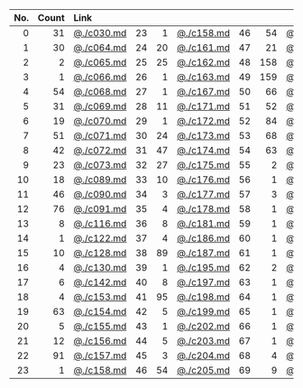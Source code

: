 | No. | Count | Link | | | | | | |
|----:|----:|:------------------------|----:|----:|:------------------------|----:|----:|:------------------------|
|   0 |  31 | [@./c030.md](./c030.md) |  23 |   1 | [@./c158.md](./c158.md) |  46 |  54 | [@./c205.md](./c205.md) |
|   1 |  30 | [@./c064.md](./c064.md) |  24 |  20 | [@./c161.md](./c161.md) |  47 |  21 | [@./c206.md](./c206.md) | 
|   2 |   2 | [@./c065.md](./c065.md) |  25 |  25 | [@./c162.md](./c162.md) |  48 | 158 | [@./c207.md](./c207.md) | 
|   3 |   1 | [@./c066.md](./c066.md) |  26 |   1 | [@./c163.md](./c163.md) |  49 | 159 | [@./c208.md](./c208.md) | 
|   4 |  54 | [@./c068.md](./c068.md) |  27 |   1 | [@./c167.md](./c167.md) |  50 |  66 | [@./c209.md](./c209.md) | 
|   5 |  31 | [@./c069.md](./c069.md) |  28 |  11 | [@./c171.md](./c171.md) |  51 |  52 | [@./c210.md](./c210.md) | 
|   6 |  19 | [@./c070.md](./c070.md) |  29 |   1 | [@./c172.md](./c172.md) |  52 |  84 | [@./c211.md](./c211.md) | 
|   7 |  51 | [@./c071.md](./c071.md) |  30 |  24 | [@./c173.md](./c173.md) |  53 |  68 | [@./c212.md](./c212.md) | 
|   8 |  42 | [@./c072.md](./c072.md) |  31 |  47 | [@./c174.md](./c174.md) |  54 |  63 | [@./c213.md](./c213.md) | 
|   9 |  23 | [@./c073.md](./c073.md) |  32 |  27 | [@./c175.md](./c175.md) |  55 |   2 | [@./c214.md](./c214.md) | 
|  10 |  18 | [@./c089.md](./c089.md) |  33 |  10 | [@./c176.md](./c176.md) |  56 |   1 | [@./c217.md](./c217.md) | 
|  11 |  46 | [@./c090.md](./c090.md) |  34 |   3 | [@./c177.md](./c177.md) |  57 |   3 | [@./c218.md](./c218.md) | 
|  12 |  76 | [@./c091.md](./c091.md) |  35 |   4 | [@./c178.md](./c178.md) |  58 |   1 | [@./c225.md](./c225.md) | 
|  13 |   8 | [@./c116.md](./c116.md) |  36 |   8 | [@./c181.md](./c181.md) |  59 |   1 | [@./c229.md](./c229.md) | 
|  14 |   1 | [@./c122.md](./c122.md) |  37 |   4 | [@./c186.md](./c186.md) |  60 |   1 | [@./c246.md](./c246.md) | 
|  15 |  10 | [@./c128.md](./c128.md) |  38 |  89 | [@./c187.md](./c187.md) |  61 |   1 | [@./c249.md](./c249.md) | 
|  16 |   4 | [@./c130.md](./c130.md) |  39 |   1 | [@./c195.md](./c195.md) |  62 |   2 | [@./c258.md](./c258.md) | 
|  17 |   6 | [@./c142.md](./c142.md) |  40 |   8 | [@./c197.md](./c197.md) |  63 |   1 | [@./c266.md](./c266.md) | 
|  18 |   4 | [@./c153.md](./c153.md) |  41 |  95 | [@./c198.md](./c198.md) |  64 |   1 | [@./c296.md](./c296.md) | 
|  19 |  63 | [@./c154.md](./c154.md) |  42 |   5 | [@./c199.md](./c199.md) |  65 |   1 | [@./c297.md](./c297.md) | 
|  20 |   5 | [@./c155.md](./c155.md) |  43 |   1 | [@./c202.md](./c202.md) |  66 |   1 | [@./c311.md](./c311.md) | 
|  21 |  12 | [@./c156.md](./c156.md) |  44 |   5 | [@./c203.md](./c203.md) |  67 |   1 | [@./extra_22.md](./extra_22.md) | 
|  22 |  91 | [@./c157.md](./c157.md) |  45 |   3 | [@./c204.md](./c204.md) |  68 |   4 | [@./extra_26.md](./extra_26.md) | 
|  23 |   1 | [@./c158.md](./c158.md) |  46 |  54 | [@./c205.md](./c205.md) |  69 |   9 | [@./extra_47.md](./extra_47.md) | 
